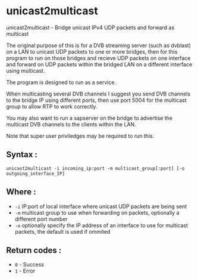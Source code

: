 # unicast2multicast
unicast2multicast - Bridge unicast IPv4 UDP packets and forward as multicast

The original purpose of this is for a DVB streaming server (such as dvblast) on a LAN to unicast UDP packets to one or more bridges, then for this program to run on those bridges and recieve UDP packets on one interface and forward on UDP packets within the bridged LAN on a different interface using multicast.

The program is designed to run as a service.

When multicasting several DVB channels I suggest you send DVB channels to the bridge IP using different ports, then use port 5004 for the multicast group to allow RTP to work correctly.

You may also want to run a sapserver on the bridge to advertise the multicast DVB channels to the clients within the LAN.

Note that super user priviledges may be required to run this.

## Syntax :

`unicast2multicast -i incoming_ip:port -m multicast_group[:port] [-o outgoing_interface_IP]`

## Where :

 * `-i` IP:port of local interface where unicast UDP packets are being sent
 * `-m` multicast group to use when forwarding on packets, optionally a different port number
 * `-o` optionally specify the IP address of an interface to use for multicast packets, the default is used if ommited

## Return codes :

 * `0` - Success
 * `1` - Error
